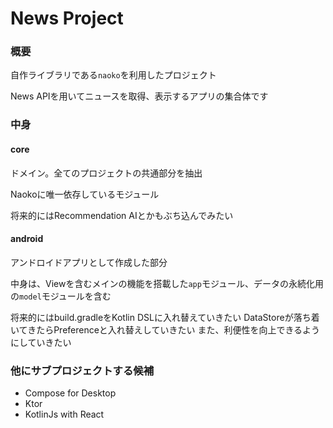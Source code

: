 # News Project

### 概要
自作ライブラリである`naoko`を利用したプロジェクト

News APIを用いてニュースを取得、表示するアプリの集合体です

### 中身

#### core 
ドメイン。全てのプロジェクトの共通部分を抽出

Naokoに唯一依存しているモジュール

将来的にはRecommendation AIとかもぶち込んでみたい

#### android
アンドロイドアプリとして作成した部分

中身は、Viewを含むメインの機能を搭載した`app`モジュール、データの永続化用の`model`モジュールを含む

将来的にはbuild.gradleをKotlin DSLに入れ替えていきたい
DataStoreが落ち着いてきたらPreferenceと入れ替えしていきたい
また、利便性を向上できるようにしていきたい


### 他にサブプロジェクトする候補

- Compose for Desktop
- Ktor
- KotlinJs with React

